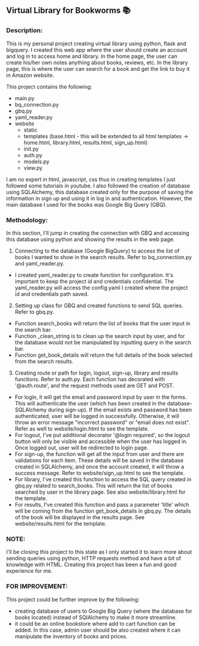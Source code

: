 ## Virtual Library for Bookworms 📚

### Description:
This is my personal project creating virtual library using python, flask and bigquery.
I created this web app where the user should create an account and log in to access home and library. In the home page, the user can create his/her own notes anything about books, reviews, etc. In the library page, this is where the user can search for a book and get the link to buy it in Amazon website.

This project contains the following:
- main.py
- bq_connection.py
- gbq.py
- yaml_reader.py
- website
    - static
    - templates (base.html - this will be extended to all html templates -> home.html, library.html, results.html, sign_up.html)
    - init.py
    - auth.py
    - models.py
    - view.py

I am no expert in html, javascript, css thus in creating templates I just followed some tutorials in youtube. 
I also followed the creation of database using SQLAlchemy, this database created only for the purpose of saving the information in sign up and using it in log in and authentication.
However, the main database I used for the books was Google Big Query (GBQ).

### Methodology:
In this section, I'll jump in creating the connection with GBQ and accessing this database using python and showing the results in the web page.

1. Connecting to the database (Google BigQuery) to access the list of books I wanted to show in the search results. Refer to bq_connection.py and yaml_reader.py.
- I created yaml_reader.py to create function for configuration. It's important to keep the project id and credentials confidential. The yaml_reader.py will access the config.yaml I created where the project id and credentials path saved.

2. Setting up class for GBQ and created functions to send SQL queries. Refer to gbq.py.
- Function search_books will return the list of books that the user input in the search bar.
- Function _clean_string is to clean up the search input by user, and for the database would not be manipulated by inputting query in the search bar.
- Function get_book_details will return the full details of the book selected from the search results.

3. Creating route or path for login, logout, sign-up, library and results functions. Refer to auth.py. Each function has decorated with '@auth.route', and the request methods used are GET and POST.
- For login, it will get the email and password input by user in the forms. This will authenticate the user (which has been created in the database-SQLAlchemy during sign-up). If the email exists and password has been authenticated, user will be logged in successfully. Otherwise, it will throw an error message "incorrect password" or "email does not exist". Refer as well to website/login.html to see the template.
- For logout, I've put additional decorator '@login required', so the logout button will only be visible and accessible when the user has logged in. Once logged out, user will be redirected to login page.
- For sign-up, the function will get all the input from user and there are validations for each item. These details will be saved in the database created in SQLAlchemy, and once the account created, it will throw a success message. Refer to website/sign_up.html to see the template.
- For library, I've created this function to access the SQL query created in gbq.py related to search_books. This will return the list of books searched by user in the library page. See also website/library.html for the template.
- For results, I've created this function and pass a parameter 'title' which will be coming from the function get_book_details in gbq.py. The details of the book will be displayed in the results page. See website/results.html for the template.

### NOTE:
I'll be closing this project to this state as I only started it to learn more about sending queries using python, HTTP requests method and have a bit of knowledge with HTML. Creating this project has been a fun and good experience for me.

### FOR IMPROVEMENT:
This project could be further improve by the following:
- creating database of users to Google Big Query (where the database for books located) instead of SQlAlchemy to make it more streamline.
- it could be an online bookstore where add to cart function can be added. In this case, admin user should be also created where it can manipulate the inventory of books and prices.


